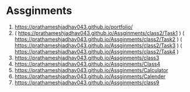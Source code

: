 # Assginments

1. https://prathameshjadhav043.github.io/portfolio/
2. ( https://prathameshjadhav043.github.io/Assginments/class2/Task1 )
   ( https://prathameshjadhav043.github.io/Assginments/class2/Task2 )
   ( https://prathameshjadhav043.github.io/Assginments/class2/Task3 )
   ( https://prathameshjadhav043.github.io/Assginments/class2/Task4 )
3. https://prathameshjadhav043.github.io/Assginments/class3
4. https://prathameshjadhav043.github.io/Assginments/Class4
5. https://prathameshjadhav043.github.io/Assginments/Calculator
6. https://prathameshjadhav043.github.io/Assginments/Calender
7. https://prathameshjadhav043.github.io/Assginments/class9



